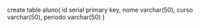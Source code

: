 create table aluno(
 id serial primary key,
 nome varchar(50),
 curso varchar(50),
 periodo varchar(50)
)